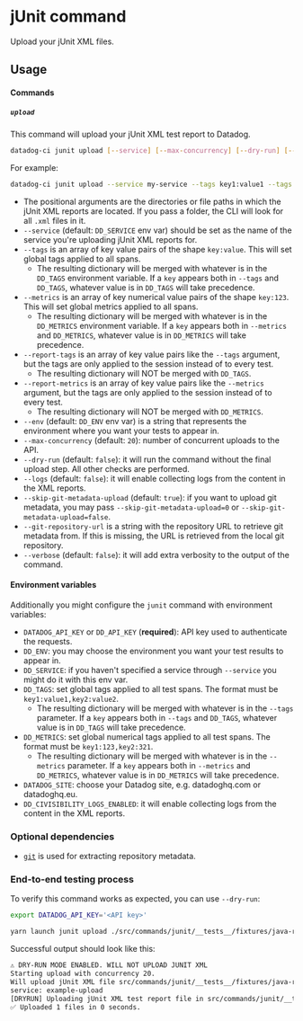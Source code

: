 # jUnit command

Upload your jUnit XML files.

## Usage

#### Commands

##### `upload`

This command will upload your jUnit XML test report to Datadog.

```bash
datadog-ci junit upload [--service] [--max-concurrency] [--dry-run] [--tags] <paths>
```

For example:

```bash
datadog-ci junit upload --service my-service --tags key1:value1 --tags key2:value2 unit-tests/junit-reports acceptance-tests/junit-reports e2e-tests/single-report.xml
```

- The positional arguments are the directories or file paths in which the jUnit XML reports are located. If you pass a folder, the CLI will look for all `.xml` files in it.
- `--service` (default: `DD_SERVICE` env var) should be set as the name of the service you're uploading jUnit XML reports for.
- `--tags` is an array of key value pairs of the shape `key:value`. This will set global tags applied to all spans.
  - The resulting dictionary will be merged with whatever is in the `DD_TAGS` environment variable. If a `key` appears both in `--tags` and `DD_TAGS`, whatever value is in `DD_TAGS` will take precedence.
- `--metrics` is an array of key numerical value pairs of the shape `key:123`. This will set global metrics applied to all spans.
  - The resulting dictionary will be merged with whatever is in the `DD_METRICS` environment variable. If a `key` appears both in `--metrics` and `DD_METRICS`, whatever value is in `DD_METRICS` will take precedence.
- `--report-tags` is an array of key value pairs like the `--tags` argument, but the tags are only applied to the session instead of to every test.
  - The resulting dictionary will NOT be merged with `DD_TAGS`.
- `--report-metrics` is an array of key value pairs like the `--metrics` argument, but the tags are only applied to the session instead of to every test.
  - The resulting dictionary will NOT be merged with `DD_METRICS`.
- `--env` (default: `DD_ENV` env var) is a string that represents the environment where you want your tests to appear in.
- `--max-concurrency` (default: `20`): number of concurrent uploads to the API.
- `--dry-run` (default: `false`): it will run the command without the final upload step. All other checks are performed.
- `--logs` (default: `false`): it will enable collecting logs from the content in the XML reports.
- `--skip-git-metadata-upload` (default: `true`): if you want to upload git metadata, you may pass `--skip-git-metadata-upload=0` or `--skip-git-metadata-upload=false`.
- `--git-repository-url` is a string with the repository URL to retrieve git metadata from. If this is missing, the URL is retrieved from the local git repository.
- `--verbose` (default: `false`): it will add extra verbosity to the output of the command.

#### Environment variables

Additionally you might configure the `junit` command with environment variables:

- `DATADOG_API_KEY` or `DD_API_KEY` (**required**): API key used to authenticate the requests.
- `DD_ENV`: you may choose the environment you want your test results to appear in.
- `DD_SERVICE`: if you haven't specified a service through `--service` you might do it with this env var.
- `DD_TAGS`: set global tags applied to all test spans. The format must be `key1:value1,key2:value2`.
  - The resulting dictionary will be merged with whatever is in the `--tags` parameter. If a `key` appears both in `--tags` and `DD_TAGS`, whatever value is in `DD_TAGS` will take precedence.
- `DD_METRICS`: set global numerical tags applied to all test spans. The format must be `key1:123,key2:321`.
  - The resulting dictionary will be merged with whatever is in the `--metrics` parameter. If a `key` appears both in `--metrics` and `DD_METRICS`, whatever value is in `DD_METRICS` will take precedence.
- `DATADOG_SITE`: choose your Datadog site, e.g. datadoghq.com or datadoghq.eu.
- `DD_CIVISIBILITY_LOGS_ENABLED`: it will enable collecting logs from the content in the XML reports.

### Optional dependencies

- [`git`](https://git-scm.com/downloads) is used for extracting repository metadata.

### End-to-end testing process

To verify this command works as expected, you can use `--dry-run`:

```bash
export DATADOG_API_KEY='<API key>'

yarn launch junit upload ./src/commands/junit/__tests__/fixtures/java-report.xml --service example-upload --dry-run
```

Successful output should look like this:

```bash
⚠️ DRY-RUN MODE ENABLED. WILL NOT UPLOAD JUNIT XML
Starting upload with concurrency 20.
Will upload jUnit XML file src/commands/junit/__tests__/fixtures/java-report.xml
service: example-upload
[DRYRUN] Uploading jUnit XML test report file in src/commands/junit/__tests__/fixtures/java-report.xml
✅ Uploaded 1 files in 0 seconds.
```
